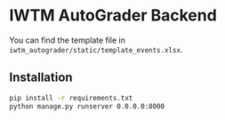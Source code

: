 # IWTM AutoGrader Backend

You can find the template file in `iwtm_autograder/static/template_events.xlsx`.

## Installation

```bash
pip install -r requirements.txt
python manage.py runserver 0.0.0.0:8000
```